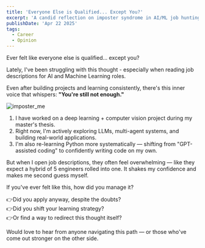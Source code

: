 ```yaml
---
title: 'Everyone Else is Qualified... Except You?'
excerpt: 'A candid reflection on imposter syndrome in AI/ML job hunting and the overwhelming nature of modern job requirements. Exploring the inner voice that whispers "You are still not enough" despite consistent learning and building projects.'
publishDate: 'Apr 22 2025'
tags:
  - Career
  - Opinion
---
```


Ever felt like everyone else is qualified… except you?

Lately, I've been struggling with this thought - especially when reading job descriptions for AI and Machine Learning roles.

Even after building projects and learning consistently, there's this inner voice that whispers: **"You're still not enough."**

![imposter_me](/imposter_me.jpg)


1. I have worked on a deep learning + computer vision project during my master's thesis.
2. Right now, I'm actively exploring LLMs, multi-agent systems, and building real-world applications.
3. I'm also re-learning Python more systematically — shifting from "GPT-assisted coding" to confidently writing code on my own.

But when I open job descriptions, they often feel overwhelming — like they expect a hybrid of 5 engineers rolled into one. It shakes my confidence and makes me second guess myself.

If you've ever felt like this, how did you manage it?

👉Did you apply anyway, despite the doubts?</br>
👉Did you shift your learning strategy?</br>
👉Or find a way to redirect this thought itself?</br>

Would love to hear from anyone navigating this path — or those who've come out stronger on the other side.
